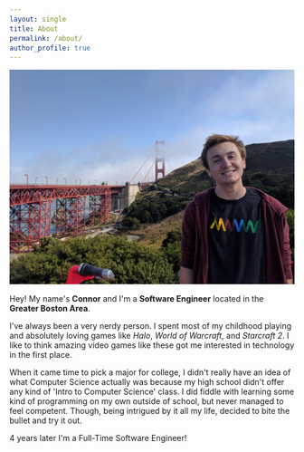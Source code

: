 ```yaml
---
layout: single
title: About
permalink: /about/
author_profile: true
---
```


![At the Golden Gate Bridge](images/me_goldenGate.jpg)

Hey! My name's <b>Connor</b> and I'm a <b>Software Engineer</b> located in the <b>Greater Boston Area</b>.

I've always been a very nerdy person. I spent most of my childhood playing and absolutely loving games like <i>Halo</i>, <i>World of Warcraft</i>, and <i>Starcraft 2</i>. I like to think amazing video games like these got me interested in technology in the first place.

When it came time to pick a major for college, I didn't really have an idea of what Computer Science actually was because my high school
didn't offer any kind of 'Intro to Computer Science' class. I did fiddle with learning some kind of programming on my own outside of school, but never managed to feel competent. Though, being intrigued by it all my life, decided to bite the bullet and try it out.

4 years later I'm a Full-Time Software Engineer!
